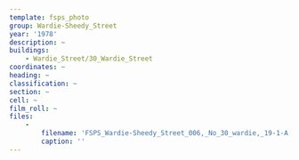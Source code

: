 ```yaml
---
template: fsps_photo
group: Wardie-Sheedy_Street
year: '1978'
description: ~
buildings:
    - Wardie_Street/30_Wardie_Street
coordinates: ~
heading: ~
classification: ~
section: ~
cell: ~
film_roll: ~
files:
    -
        filename: 'FSPS_Wardie-Sheedy_Street_006,_No_30_wardie,_19-1-A,_1978.png'
        caption: ''
---
```

